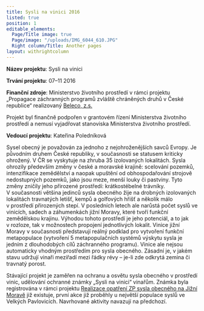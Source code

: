 ```yaml
---
title: Sysli na vinici 2016
listed: true
position: 1
editable_elements:
  Page/Title image: true
  Page/image: "/uploads/IMG_6044_610.JPG"
  Right column/Title: Another pages
layout: withrightcolumn
---
```

**Název projektu**: Sysli na vinici

**Trvání projektu**: 07–11 2016

**Finanční zdroje**: Ministerstvo životního prostředí v rámci projektu
„Propagace záchranných programů zvláště chráněných druhů v České
republice“ realizovaný [Beleco, z.s.][1]

Projekt byl finančně podpořen v grantovém řízení Ministerstva životního
prostředí a nemusí vyjadřovat stanoviska Ministerstva životního
prostředí.

**Vedoucí projektu**: Kateřina Poledníková

Sysel obecný je považován za jednoho z nejohroženějších savců Evropy. Je
původním druhem České republiky, v současnosti se statusem kriticky
ohrožený. V ČR se vyskytuje na zhruba 35 izolovaných lokalitách. Sysla
ohrozily především změny v české a moravské krajině: scelování pozemků,
intenzifikace zemědělství a naopak upuštění od obhospodařování strojově
nedostupných pozemků, jako jsou meze, menší louky či pastviny. Tyto
změny zničily jeho přirozené prostředí: krátkostébelné
trávníky. V současnosti většina jedinců sysla obecného žije na drobných
izolovaných lokalitách travnatých letišť, kempů a golfových hřišť
a několik málo v prostředí přirozených stepí. V posledních letech ale
narůstá počet syslů ve vinicích, sadech a záhumenkách jižní Moravy,
které tvoří funkční zemědělskou krajinu. Výhodou tohoto prostředí je
jeho potenciál, a to jak v rozloze, tak v možnostech propojení
jednotlivých lokalit. Vinice jižní Moravy v současnosti představují
reálný podklad pro vytvoření funkční metapopulace (vytvoření
5 metapopulačních systémů výskytu sysla je jedním z dlouhodobých cílů
záchranného programu). Vinice ale nejsou automaticky vhodným prostředím
pro sysla obecného. Zásadní je, v jakém stavu udržují vinaři meziřadí
mezi řádky révy – je-li zde odkrytá zemina či travnatý porost.

Stávající projekt je zaměřen na ochranu a osvětu sysla obecného
v prostředí vinic, udělování ochranné známky „Sysli na vinici“ vinařům.
Známka byla registrována v rámci projektu [Realizace opatření ZP sysla
obecného na Jižní Moravě](/o-nas/projekty/realizace-opatreni) již
existuje, první akce již proběhly u největší populace syslů ve Velkých
Pavlovicích. Navrhované aktivity navazují na předchozí.


[1]: http://www.beleco.cz
